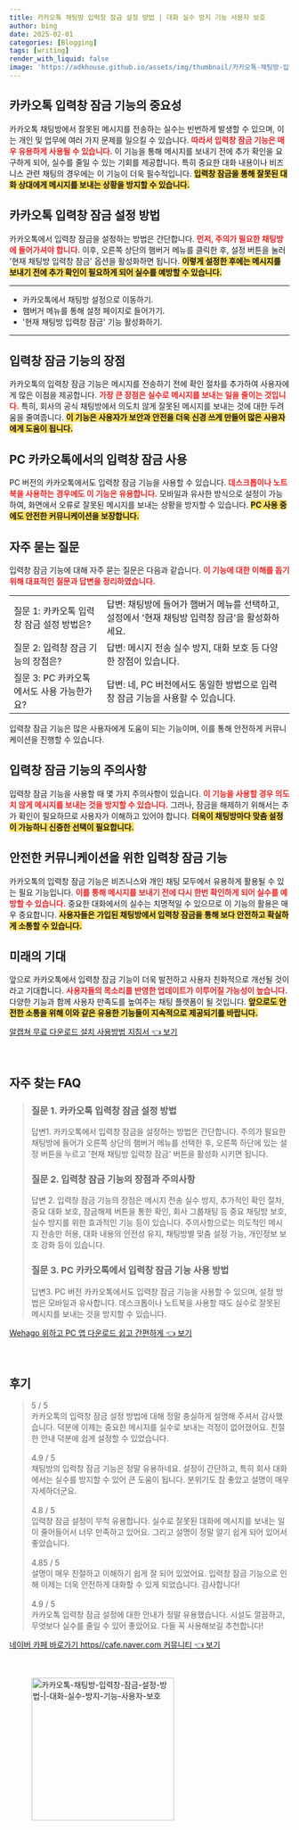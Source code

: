 ```yaml
---
title: 카카오톡 채팅방 입력창 잠금 설정 방법 | 대화 실수 방지 기능 사용자 보호
author: bing
date: 2025-02-01
categories: [Blogging]
tags: [writing]
render_with_liquid: false
image: 'https://adkhouse.github.io/assets/img/thumbnail/카카오톡-채팅방-입력창-잠금-설정-방법-|-대화-실수-방지-기능-사용자-보호.webp'
---
```



<h2 id='입력창 잠금 기능의 중요성'>카카오톡 입력창 잠금 기능의 중요성</h2>

<p>카카오톡 채팅방에서 잘못된 메시지를 전송하는 실수는 빈번하게 발생할 수 있으며, 이는 개인 및 업무에 여러 가지 문제를 일으킬 수 있습니다. <b><span style="color: #ee2323;">따라서 입력창 잠금 기능은 매우 유용하게 사용될 수 있습니다.</span></b> 이 기능을 통해 메시지를 보내기 전에 추가 확인을 요구하게 되어, 실수를 줄일 수 있는 기회를 제공합니다. 특히 중요한 대화 내용이나 비즈니스 관련 채팅의 경우에는 이 기능이 더욱 필수적입니다. <b><span style="background-color: #ffe066;">입력창 잠금을 통해 잘못된 대화 상대에게 메시지를 보내는 상황을 방지할 수 있습니다.</span></b></p>

<h2 id='입력창 잠금 설정 방법'>카카오톡 입력창 잠금 설정 방법</h2>

<p>카카오톡에서 입력창 잠금을 설정하는 방법은 간단합니다. <b><span style="color: #ee2323;">먼저, 주의가 필요한 채팅방에 들어가셔야 합니다.</span></b> 이후, 오른쪽 상단의 햄버거 메뉴를 클릭한 후, 설정 버튼을 눌러 '현재 채팅방 입력창 잠금' 옵션을 활성화하면 됩니다. <b><span style="background-color: #ffe066;">이렇게 설정한 후에는 메시지를 보내기 전에 추가 확인이 필요하게 되어 실수를 예방할 수 있습니다.</span></b></p>

<hr />

<ul>
    <li>카카오톡에서 채팅방 설정으로 이동하기.</li>
    <li>햄버거 메뉴를 통해 설정 페이지로 들어가기.</li>
    <li>'현재 채팅방 입력창 잠금' 기능 활성화하기.</li>
</ul>

<hr />

<h2 id='입력창 잠금 기능의 장점'>입력창 잠금 기능의 장점</h2>

<p>카카오톡의 입력창 잠금 기능은 메시지를 전송하기 전에 확인 절차를 추가하여 사용자에게 많은 이점을 제공합니다. <b><span style="color: #ee2323;">가장 큰 장점은 실수로 메시지를 보내는 일을 줄이는 것입니다.</span></b> 특히, 회사의 공식 채팅방에서 의도치 않게 잘못된 메시지를 보내는 것에 대한 두려움을 줄여줍니다. <b><span style="background-color: #ffe066;">이 기능은 사용자가 보안과 안전을 더욱 신경 쓰게 만들어 많은 사용자에게 도움이 됩니다.</span></b></p>

<h2 id='PC 카카오톡에서의 입력창 잠금 사용'>PC 카카오톡에서의 입력창 잠금 사용</h2>

<p>PC 버전의 카카오톡에서도 입력창 잠금 기능을 사용할 수 있습니다. <b><span style="color: #ee2323;">데스크톱이나 노트북을 사용하는 경우에도 이 기능은 유용합니다.</span></b> 모바일과 유사한 방식으로 설정이 가능하여, 화면에서 오류로 잘못된 메시지를 보내는 상황을 방지할 수 있습니다. <b><span style="background-color: #ffe066;">PC 사용 중에도 안전한 커뮤니케이션을 보장합니다.</span></b></p>

<h2 id='자주 묻는 질문'>자주 묻는 질문</h2>

<p>입력창 잠금 기능에 대해 자주 묻는 질문은 다음과 같습니다. <b><span style="color: #ee2323;">이 기능에 대한 이해를 돕기 위해 대표적인 질문과 답변을 정리하였습니다.</span></b></p>

<table>
    <tr>
        <td>질문 1: 카카오톡 입력창 잠금 설정 방법은?</td>
        <td>답변: 채팅방에 들어가 햄버거 메뉴를 선택하고, 설정에서 '현재 채팅방 입력창 잠금'을 활성화하세요.</td>
    </tr>
    <tr>
        <td>질문 2: 입력창 잠금 기능의 장점은?</td>
        <td>답변: 메시지 전송 실수 방지, 대화 보호 등 다양한 장점이 있습니다.</td>
    </tr>
    <tr>
        <td>질문 3: PC 카카오톡에서도 사용 가능한가요?</td>
        <td>답변: 네, PC 버전에서도 동일한 방법으로 입력창 잠금 기능을 사용할 수 있습니다.</td>
    </tr>
</table>

<p>입력창 잠금 기능은 많은 사용자에게 도움이 되는 기능이며, 이를 통해 안전하게 커뮤니케이션을 진행할 수 있습니다. </p>

<h2 id='입력창 잠금 기능의 주의사항'>입력창 잠금 기능의 주의사항</h2>

<p>입력창 잠금 기능을 사용할 때 몇 가지 주의사항이 있습니다. <b><span style="color: #ee2323;">이 기능을 사용할 경우 의도치 않게 메시지를 보내는 것을 방지할 수 있습니다.</span></b> 그러나, 잠금을 해제하기 위해서는 추가 확인이 필요하므로 사용자가 이해하고 있어야 합니다. <b><span style="background-color: #ffe066;">더욱이 채팅방마다 맞춤 설정이 가능하니 신중한 선택이 필요합니다.</span></b></p>

<h2 id='결론'>안전한 커뮤니케이션을 위한 입력창 잠금 기능</h2>

<p>카카오톡의 입력창 잠금 기능은 비즈니스와 개인 채팅 모두에서 유용하게 활용될 수 있는 필요 기능입니다. <b><span style="color: #ee2323;">이를 통해 메시지를 보내기 전에 다시 한번 확인하게 되어 실수를 예방할 수 있습니다.</span></b> 중요한 대화에서의 실수는 치명적일 수 있으므로 이 기능의 활용은 매우 중요합니다. <b><span style="background-color: #ffe066;">사용자들은 가입된 채팅방에서 입력창 잠금을 통해 보다 안전하고 확실하게 소통할 수 있습니다.</span></b></p>

<h2 id='미래의 기대'>미래의 기대</h2>

<p>앞으로 카카오톡에서 입력창 잠금 기능이 더욱 발전하고 사용자 친화적으로 개선될 것이라고 기대합니다. <b><span style="color: #ee2323;">사용자들의 목소리를 반영한 업데이트가 이루어질 가능성이 높습니다.</span></b> 다양한 기능과 함께 사용자 만족도를 높여주는 채팅 플랫폼이 될 것입니다. <b><span style="background-color: #ffe066;">앞으로도 안전한 소통을 위해 이와 같은 유용한 기능들이 지속적으로 제공되기를 바랍니다.</span></b></p>


<p><a class="click-button" title="알캡쳐 무료 다운로드 설치 사용방법 지침서" href="https://adkhouse.github.io/posts/%EC%95%8C%EC%BA%A1%EC%B3%90-%EB%AC%B4%EB%A3%8C-%EB%8B%A4%EC%9A%B4%EB%A1%9C%EB%93%9C-%EC%84%A4%EC%B9%98-%EC%82%AC%EC%9A%A9%EB%B0%A9%EB%B2%95-%EC%A7%80%EC%B9%A8%EC%84%9C/" rel="dofollow">알캡쳐 무료 다운로드 설치 사용방법 지침서 👈 보기</a></p><br>
<h2 id='자주_찾는_FAQ'>자주 찾는 FAQ</h2>
<div itemscope="" itemtype="https://schema.org/FAQPage"> 
<blockquote> 
<div itemscope="" itemprop="mainEntity" itemtype="https://schema.org/Question"> 
<h3 itemprop="name">질문 1. 카카오톡 입력창 잠금 설정 방법</h3> 
<div itemscope="" itemprop="acceptedAnswer" itemtype="https://schema.org/Answer"> 
<span itemprop="text"> 
<p>답변1. 카카오톡에서 입력창 잠금을 설정하는 방법은 간단합니다. 주의가 필요한 채팅방에 들어가 오른쪽 상단의 햄버거 메뉴를 선택한 후, 오른쪽 하단에 있는 설정 버튼을 누르고 '현재 채팅방 입력창 잠금' 버튼을 활성화 시키면 됩니다.</p> 
</span> 
</div> 
</div> 

<div itemscope="" itemprop="mainEntity" itemtype="https://schema.org/Question"> 
<h3 itemprop="name">질문 2. 입력창 잠금 기능의 장점과 주의사항</h3> 
<div itemscope="" itemprop="acceptedAnswer" itemtype="https://schema.org/Answer"> 
<span itemprop="text"> 
<p>답변 2. 입력창 잠금 기능의 장점은 메시지 전송 실수 방지, 추가적인 확인 절차, 중요 대화 보호, 잠금해제 버튼을 통한 확인, 회사 그룹채팅 등 중요 채팅방 보호, 실수 방지를 위한 효과적인 기능 등이 있습니다. 주의사항으로는 의도적인 메시지 전송만 허용, 대화 내용의 안전성 유지, 채팅방별 맞춤 설정 가능, 개인정보 보호 강화 등이 있습니다.</p> 
</span> 
</div> 
</div> 

<div itemscope="" itemprop="mainEntity" itemtype="https://schema.org/Question"> 
<h3 itemprop="name">질문 3. PC 카카오톡에서 입력창 잠금 기능 사용 방법</h3> 
<div itemscope="" itemprop="acceptedAnswer" itemtype="https://schema.org/Answer"> 
<span itemprop="text"> 
<p>답변3. PC 버전 카카오톡에서도 입력창 잠금 기능을 사용할 수 있으며, 설정 방법은 모바일과 유사합니다. 데스크톱이나 노트북을 사용할 때도 실수로 잘못된 메시지를 보내는 것을 방지할 수 있습니다.</p> 
</span> 
</div> 
</div> 
</blockquote> 
</div>
<p><a class="click-button" title="Wehago 위하고 PC 앱 다운로드 쉽고 간편하게" href="https://adkhouse.github.io/posts/Wehago-%EC%9C%84%ED%95%98%EA%B3%A0-PC-%EC%95%B1-%EB%8B%A4%EC%9A%B4%EB%A1%9C%EB%93%9C-%EC%89%BD%EA%B3%A0-%EA%B0%84%ED%8E%B8%ED%95%98%EA%B2%8C/" rel="dofollow">Wehago 위하고 PC 앱 다운로드 쉽고 간편하게 👈 보기</a></p><br>
<h2 id='후기'>후기</h2>
<div itemscope itemtype="https://schema.org/Product">
  <blockquote>
  <div itemprop="review" itemscope itemtype="https://schema.org/Review">
      <div itemprop="reviewRating" itemscope itemtype="https://schema.org/Rating"> <span itemprop="ratingValue">5</span> / <span itemprop="bestRating">5</span> </div>
      <span itemprop="reviewBody">카카오톡의 입력창 잠금 설정 방법에 대해 정말 충실하게 설명해 주셔서 감사했습니다. 덕분에 이제는 중요한 메시지를 실수로 보내는 걱정이 없어졌어요. 친절한 안내 덕분에 쉽게 설정할 수 있었습니다.</span>
  </div>
  <br>
  <div itemprop="review" itemscope itemtype="https://schema.org/Review">
      <div itemprop="reviewRating" itemscope itemtype="https://schema.org/Rating"> <span itemprop="ratingValue">4.9</span> / <span itemprop="bestRating">5</span> </div>
      <span itemprop="reviewBody">채팅방의 입력창 잠금 기능은 정말 유용하네요. 설정이 간단하고, 특히 회사 대화에서는 실수를 방지할 수 있어 큰 도움이 됩니다. 분위기도 참 좋았고 설명이 매우 자세하더군요.</span>
  </div>
  <br>
  <div itemprop="review" itemscope itemtype="https://schema.org/Review">
      <div itemprop="reviewRating" itemscope itemtype="https://schema.org/Rating"> <span itemprop="ratingValue">4.8</span> / <span itemprop="bestRating">5</span> </div>
      <span itemprop="reviewBody">입력창 잠금 설정이 무척 유용합니다. 실수로 잘못된 대화에 메시지를 보내는 일이 줄어들어서 너무 만족하고 있어요. 그리고 설명이 정말 알기 쉽게 되어 있어서 좋았습니다.</span>
  </div>
  <br>
  <div itemprop="review" itemscope itemtype="https://schema.org/Review">
      <div itemprop="reviewRating" itemscope itemtype="https://schema.org/Rating"> <span itemprop="ratingValue">4.85</span> / <span itemprop="bestRating">5</span> </div>
      <span itemprop="reviewBody">설명이 매우 친절하고 이해하기 쉽게 잘 되어 있었어요. 입력창 잠금 기능으로 인해 이제는 더욱 안전하게 대화할 수 있게 되었습니다. 감사합니다!</span>
  </div>
  <br>
  <div itemprop="review" itemscope itemtype="https://schema.org/Review">
      <div itemprop="reviewRating" itemscope itemtype="https://schema.org/Rating"> <span itemprop="ratingValue">4.9</span> / <span itemprop="bestRating">5</span> </div>
      <span itemprop="reviewBody">카카오톡 입력창 잠금 설정에 대한 안내가 정말 유용했습니다. 시설도 깔끔하고, 무엇보다 실수를 줄일 수 있어 좋았어요. 다들 꼭 사용해보길 추천합니다!</span>
  </div>
  </blockquote>
</div>
<p><a class="click-button" title="네이버 카페 바로가기 https//cafe.naver.com 커뮤니티" href="https://adkhouse.github.io/posts/%EB%84%A4%EC%9D%B4%EB%B2%84-%EC%B9%B4%ED%8E%98-%EB%B0%94%EB%A1%9C%EA%B0%80%EA%B8%B0-httpscafe.naver.com-%EC%BB%A4%EB%AE%A4%EB%8B%88%ED%8B%B0/" rel="dofollow">네이버 카페 바로가기 https//cafe.naver.com 커뮤니티 👈 보기</a></p><br>
<figure class="image"><img src="https://adkhouse.github.io/assets/img/thumbnail/카카오톡-채팅방-입력창-잠금-설정-방법-|-대화-실수-방지-기능-사용자-보호.webp" alt="카카오톡-채팅방-입력창-잠금-설정-방법-|-대화-실수-방지-기능-사용자-보호" width="256" height="256"></figure>